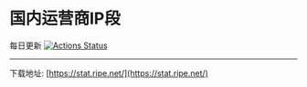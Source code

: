 国内运营商IP段
====

每日更新 [![Actions Status](https://github.com/atmouse-/ipblock-ipcn/workflows/nightlybuild/badge.svg)](https://github.com/atmouse-/ipblock-ipcn/actions)

------

下载地址: [https://stat.ripe.net/](https://stat.ripe.net/)
